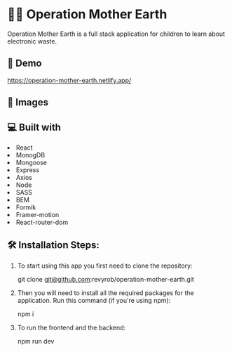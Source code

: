 # 👩‍💻 Operation Mother Earth 
Operation Mother Earth is a full stack application for children to learn about electronic waste.

## 🚀 Demo
https://operation-mother-earth.netlify.app/

## 📸 Images

## 💻 Built with
<li>React</li>
<li>MonogDB</li>
<li>Mongoose</li>
<li>Express</li>
<li>Axios</li>
<li>Node</li>
<li>SASS</li>
<li>BEM</li>
<li>Formik</li>
<li>Framer-motion</li>
<li>React-router-dom</li>

## 🛠️ Installation Steps:
1. To start using this app you first need to clone the repository:

    git clone git@github.com:revyrob/operation-mother-earth.git

2. Then you will need to install all the required packages for the application. Run this command (if you're using npm):

    npm i

3.  To run the frontend and the backend:

    npm run dev
    


